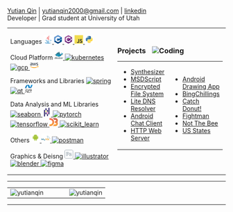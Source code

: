 
<a href="https://yutianqin.github.io">Yutian Qin</a> | <a href="mailto:yutianqin2000@gmail.com">yutianqin2000@gmail.com</a> | <a href="https://www.linkedin.com/in/yutianqin" target="_blank">linkedin</a> <br>
Developer | Grad student at University of Utah


<table style="width: 100%;">
    <td style="width: 49%;">
        <p align="left"> Languages
            <a href="https://www.java.com" target="_blank" rel="noreferrer">
                <img src="https://raw.githubusercontent.com/devicons/devicon/master/icons/java/java-original.svg" alt="java" width="20" height="20"/>
            </a>
            <a href="https://www.w3schools.com/cpp/" target="_blank" rel="noreferrer">
                <img src="https://raw.githubusercontent.com/devicons/devicon/master/icons/cplusplus/cplusplus-original.svg" alt="cplusplus" width="20" height="20"/>
            </a>
            <a href="https://www.w3schools.com/cs/" target="_blank" rel="noreferrer">
                <img src="https://raw.githubusercontent.com/devicons/devicon/master/icons/csharp/csharp-original.svg" alt="csharp" width="20" height="20"/>
            </a>
            <a href="https://developer.mozilla.org/en-US/docs/Web/JavaScript" target="_blank" rel="noreferrer">
                <img src="https://raw.githubusercontent.com/devicons/devicon/master/icons/javascript/javascript-original.svg" alt="javascript" width="20" height="20"/>
            </a>
            <a href="https://www.python.org" target="_blank" rel="noreferrer">
                <img src="https://raw.githubusercontent.com/devicons/devicon/master/icons/python/python-original.svg" alt="python" width="20" height="20"/>
            </a>
        </p>
        <p align="left"> Cloud Platform
            <a href="https://www.docker.com/" target="_blank"       rel="noreferrer"> 
                <img src="https://raw.githubusercontent.com/devicons/devicon/master/icons/docker/docker-original-wordmark.svg" alt="docker" width="20" height="20"/> 
            </a>
            <a href="https://kubernetes.io" target="_blank" rel="noreferrer">
                <img src="https://www.vectorlogo.zone/logos/kubernetes/kubernetes-icon.svg" alt="kubernetes" width="20" height="20"/> 
            </a>
            <a href="https://cloud.google.com" target="_blank" rel="noreferrer">
                <img src="https://www.vectorlogo.zone/logos/google_cloud/google_cloud-icon.svg" alt="gcp" width="20" height="20"/> 
            </a>
            <a href="https://aws.amazon.com" target="_blank" rel="noreferrer">
                <img src="https://raw.githubusercontent.com/devicons/devicon/master/icons/amazonwebservices/amazonwebservices-original-wordmark.svg" alt="aws" width="20" height="20"/> 
            </a>
        </p>
        <p align="left"> Frameworks and Libraries
            <a href="https://spring.io/" target="_blank" rel="noreferrer">
                <img src="https://www.vectorlogo.zone/logos/springio/springio-icon.svg" alt="spring" width="20" height="20"/> 
            </a>
            <a href="https://www.qt.io/" target="_blank" rel="noreferrer"> 
                <img src="https://upload.wikimedia.org/wikipedia/commons/0/0b/Qt_logo_2016.svg" alt="qt" width="20" height="20"/>
            </a>
            <a href="https://dotnet.microsoft.com/" target="_blank" rel="noreferrer">
                <img src="https://raw.githubusercontent.com/devicons/devicon/master/icons/dot-net/dot-net-original-wordmark.svg" alt="dotnet" width="20" height="20"/> 
            </a>
        </p>
        <p align="left"> Data Analysis and ML Libraries
            <a href="https://seaborn.pydata.org/" target="_blank" rel="noreferrer">
                <img src="https://seaborn.pydata.org/_images/logo-mark-lightbg.svg" alt="seaborn" width="20" height="20"/> 
            </a>
            <a href="https://pandas.pydata.org/" target="_blank" rel="noreferrer">
                <img src="https://raw.githubusercontent.com/devicons/devicon/2ae2a900d2f041da66e950e4d48052658d850630/icons/pandas/pandas-original.svg" alt="pandas" width="20" height="20"/> 
            </a>
            <a href="https://pytorch.org/" target="_blank" rel="noreferrer">
                <img src="https://www.vectorlogo.zone/logos/pytorch/pytorch-icon.svg" alt="pytorch" width="20" height="20"/> 
            </a>
            <a href="https://www.tensorflow.org" target="_blank" rel="noreferrer">
                <img src="https://www.vectorlogo.zone/logos/tensorflow/tensorflow-icon.svg" alt="tensorflow" width="20" height="20"/> 
            </a>
            <a href="https://d3js.org/" target="_blank" rel="noreferrer">
                <img src="https://raw.githubusercontent.com/devicons/devicon/master/icons/d3js/d3js-original.svg" alt="d3js" width="20" height="20"/> 
            </a>
            <a href="https://scikit-learn.org/" target="_blank" rel="noreferrer">
                <img src="https://upload.wikimedia.org/wikipedia/commons/0/05/Scikit_learn_logo_small.svg" alt="scikit_learn" width="20" height="20"/> 
            </a>
        </p>
        <p align="left"> Others
            <a href="https://developer.android.com" target="_blank" rel="noreferrer">
                <img src="https://raw.githubusercontent.com/devicons/devicon/master/icons/android/android-original-wordmark.svg" alt="android" width="20" height="20"/>
            </a>
            <a href="https://www.mysql.com/" target="_blank" rel="noreferrer">
                <img src="https://raw.githubusercontent.com/devicons/devicon/master/icons/mysql/mysql-original-wordmark.svg" alt="mysql" width="20" height="20"/> 
            </a>
            <a href="https://postman.com" target="_blank" rel="noreferrer">
            <img src="https://www.vectorlogo.zone/logos/getpostman/getpostman-icon.svg" alt="postman" width="20" height="20"/> </a>
        </p>
        <p align="left"> Graphics & Deisng
            <a href="https://www.photoshop.com/en" target="_blank" rel="noreferrer">
                <img src="https://raw.githubusercontent.com/devicons/devicon/master/icons/photoshop/photoshop-line.svg" alt="photoshop" width="20" height="20"/> 
            </a>
            <a href="https://www.adobe.com/in/products/illustrator.html" target="_blank" rel="noreferrer">
                <img src="https://www.vectorlogo.zone/logos/adobe_illustrator/adobe_illustrator-icon.svg" alt="illustrator" width="20" height="20"/> 
            </a>
            <a href="https://www.blender.org/" target="_blank" rel="noreferrer">
                <img src="https://download.blender.org/branding/community/blender_community_badge_white.svg" alt="blender" width="20" height="20"/> 
            </a>
            <a href="https://www.figma.com/" target="_blank" rel="noreferrer">
                <img src="https://www.vectorlogo.zone/logos/figma/figma-icon.svg" alt="figma" width="20" height="20"/> 
            </a>
        </p>
    </td>
    <td style="width: 70%;">
        <table style="width: 100%; table-layout: fixed;>
            <tr>
                <td colspan="2" style="width: 100%;">
                    <div style="display: flex; align-items: left;">
                        <h3 style="margin: 0;">Projects <img src="https://media.tenor.com/-UygBh3nnfEAAAAC/coding.gif" alt="Coding" style="height: 25px; margin-left: 10px; object-fit: cover; flex-grow: 1;"></h3>
                    </div>
                </td>
            </tr>
            <tr>
                <td style="width: 50%;">
                    <ul>
                        <li><a href="Synthesizer">Synthesizer</a></li>
                        <li><a href="MSDScript">MSDScript</a></li>
                        <li><a href="Encrypted_Filesystem">Encrypted File System</a></li>
                        <li><a href="lite_DNS_Resolver">Lite DNS Resolver</a></li>
                        <li><a href="AndroidChatClient">Android Chat Client</a></li>
                        <li><a href="HTTP_Web_Server">HTTP Web Server</a></li>
                    </ul>
                </td>
                <td style="width: 50%;">
                    <ul>
                        <li><a href="AndroidDrawingProject">Android Drawing App</a></li>
                        <li><a href="BingChillings">BingChillings</a></li>
                        <li><a href="catching_donut">Catch Donut!</a></li>
                        <li><a href="fighting_man_SFML">Fightman</a></li>
                        <li><a href="NotTheBee">Not The Bee</a></li>
                        <li><a href="us-states-game">US States</a></li>
                    </ul>
                </td>
            </tr>
        </table>
    </td>
</table>


---


<table style="width: 100%;">
    <td tyle="width: 50%;">
        <img align="left" src="https://github-readme-stats.vercel.app/api/top-langs?username=yutianqin&show_icons=true&locale=en&layout=compact" alt="yutianqin"/>
    </td>
    <td style="width:60%;">
        <img align="right" src="https://github-readme-streak-stats.herokuapp.com/?user=yutianqin&" alt="yutianqin"/>
    </td>
</table>

---
